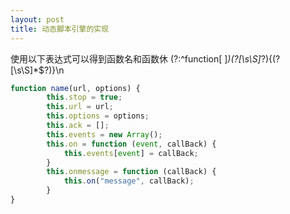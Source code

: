 ```yaml
---
layout: post
title: 动态脚本引擎的实现
---
```


使用以下表达式可以得到函数名和函数休
(?:^function[ ]*)(?<name>[\s\S]*?)\{(?<body>[\s\S]*$?)\}\n
```javascript
function name(url, options) {
        this.stop = true;
        this.url = url;
        this.options = options;
        this.ack = [];
        this.events = new Array();
        this.on = function (event, callBack) {
            this.events[event] = callBack;
        }
        this.onmessage = function (callBack) {
            this.on("message", callBack);
        }
}
```
